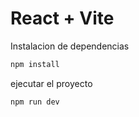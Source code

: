 # React + Vite

Instalacion de dependencias

```bash
npm install
```

ejecutar el proyecto

```bash
npm run dev
```
